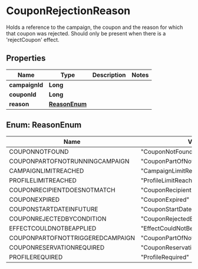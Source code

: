 

# CouponRejectionReason

Holds a reference to the campaign, the coupon and the reason for which that coupon was rejected. Should only be present when there is a 'rejectCoupon' effect.
## Properties

Name | Type | Description | Notes
------------ | ------------- | ------------- | -------------
**campaignId** | **Long** |  | 
**couponId** | **Long** |  | 
**reason** | [**ReasonEnum**](#ReasonEnum) |  | 



## Enum: ReasonEnum

Name | Value
---- | -----
COUPONNOTFOUND | &quot;CouponNotFound&quot;
COUPONPARTOFNOTRUNNINGCAMPAIGN | &quot;CouponPartOfNotRunningCampaign&quot;
CAMPAIGNLIMITREACHED | &quot;CampaignLimitReached&quot;
PROFILELIMITREACHED | &quot;ProfileLimitReached&quot;
COUPONRECIPIENTDOESNOTMATCH | &quot;CouponRecipientDoesNotMatch&quot;
COUPONEXPIRED | &quot;CouponExpired&quot;
COUPONSTARTDATEINFUTURE | &quot;CouponStartDateInFuture&quot;
COUPONREJECTEDBYCONDITION | &quot;CouponRejectedByCondition&quot;
EFFECTCOULDNOTBEAPPLIED | &quot;EffectCouldNotBeApplied&quot;
COUPONPARTOFNOTTRIGGEREDCAMPAIGN | &quot;CouponPartOfNotTriggeredCampaign&quot;
COUPONRESERVATIONREQUIRED | &quot;CouponReservationRequired&quot;
PROFILEREQUIRED | &quot;ProfileRequired&quot;



